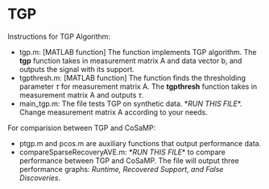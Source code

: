 # TGP

Instructions for TGP Algorithm:

- tgp.m: [MATLAB function] The function implements TGP algorithm. The **tgp** function takes in measurement matrix A and data vector b, and outputs the signal with its support.
- tgpthresh.m: [MATLAB function] The function finds the thresholding parameter $\tau$ for measurement matrix A. The **tgpthresh** function takes in measurement matrix A and outputs $\tau$.
- main_tgp.m: The file tests TGP on synthetic data. \**RUN THIS FILE*\*. Change measurement matrix A according to your needs.

For comparision between TGP and CoSaMP:

- ptgp.m and pcos.m are auxiliary functions that output performance data.
- compareSparseRecoveryAVE.m: \**RUN THIS FILE*\* to compare performance between TGP and CoSaMP. The file will output three performance graphs: *Runtime, Recovered Support, and False Discoveries*.
